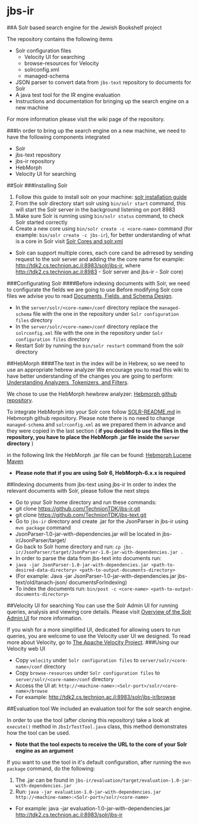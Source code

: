 # jbs-ir

##A Solr based search engine for the Jewish Bookshelf project 

The repository contains the following items

* Solr configuration files
  * Velocity UI for searching
  * browse-resources for Velocity
  * solrconfig.xml
  * managed-schema
* JSON parser to convert data from `jbs-text` repository to documents for Solr
* A java test tool for the IR engine evaluation
* Instructions and documentation for bringing up the search engine on a new machine

For more information please visit the wiki page of the repository.

###In order to bring up the search engine on a new machine, we need to have the following components integrated
* Solr 
* jbs-text repository
* jbs-ir repository
* HebMorph
* Velocity UI for searching

##Solr
###Installing Solr
1. Follow this guide to install solr on your machine: [solr installation guide](https://cwiki.apache.org/confluence/display/solr/Installing+Solr)
2. From the solr directory start solr using `bin/solr start` command, this will start the Solr server in the background listening on port 8983
3. Make sure Solr is running using `bin/solr status` command, to check Solr started correctly
4. Create a new core using `bin/solr create -c <core-name>` command (for example: `bin/solr create -c jbs-ir`), for better understanding of what is a core in Solr visit [Solr Cores and solr.xml](https://cwiki.apache.org/confluence/display/solr/Solr+Cores+and+solr.xml)

* Solr can support multiple cores, each core cand be adrresed by sending request to the solr server and adding the the core name for example: http://tdk2.cs.technion.ac.il:8983/solr/jbs-ir, where http://tdk2.cs.technion.ac.il:8983 - Solr server and jbs-ir - Solr core)

###Configurating Solr
####Before indexing documents with Solr, we need to configurate the fields we are going to use
Before modifying Solr core files we advise you to read [Documents, Fields, and Schema Design](https://cwiki.apache.org/confluence/display/solr/Documents%2C+Fields%2C+and+Schema+Design).

* In the `server/solr/<core-name>/conf` directory replace the `managed-schema` file with the one in the repository under `Solr configuration files` directory
* In the `server/solr/<core-name>/conf` directory replace the `solrconfig.xml` file with the one in the repository under `Solr configuration files` directory
* Restart Solr by running the `bin/solr restart` command from the solr directory

##HebMorph
####The text in the index will be in Hebrew, so we need to use an appropriate hebrew analyzer
We encourage you to read this wiki to have better understanding of the changes you are going to perform: [Understanding Analyzers, Tokenizers, and Filters](https://cwiki.apache.org/confluence/display/solr/Understanding+Analyzers%2C+Tokenizers%2C+and+Filters).

We chose to use the HebMorph hewbrew analyzer: [Hebmorph github repository](https://github.com/synhershko/HebMorph).

To integrate HebMorph into your Solr core follow [SOLR-README.md](https://github.com/synhershko/HebMorph/blob/master/SOLR-README.md) in Hebmorph github repository. Please note there is no need to change `managed-schema` and `solrconfig.xml` as we prepared them in advance and they were copied in the last section ( **if you decided to use the files in the repository, you have to place the HebMorph .jar file inside the `server` directory** )

in the following link the HebMorph .jar file can be found: [Hebmorph Lucene Maven](https://mvnrepository.com/artifact/com.code972.hebmorph/hebmorph-lucene/6.0.0)
* **Please note that if you are using Solr 6, HebMorph-6.x.x is required**

##Indexing documents from jbs-text using jbs-ir
In order to index the relevant documents with Solr, please follow the next steps
* Go to your Solr home directory and run these commands:
 * git clone https://github.com/TechnionTDK/jbs-ir.git
 * git clone https://github.com/TechnionTDK/jbs-text.git
* Go to `jbs-ir` directory and create .jar for the JsonParser in jbs-ir using `mvn package` command
 * JsonParser-1.0-jar-with-dependencies.jar will be located in jbs-ir/JsonParser/target/ 
* Go back to Solr home directory and run: `cp jbs-ir/JsonParser/target/JsonParser-1.0-jar-with-dependencies.jar .` 
* In order to parse the data from jbs-text into documents run:
 * `java -jar JsonParser-1.0-jar-with-dependencies.jar <path-to-desired-data-directory> <path-to-output-documents-directory>`
 * (For example: Java -jar JsonParser-1.0-jar-with-dependencies.jar jbs-text/old/tanach-json/ documentsForIndexing)
* To index the documents run: `bin/post -c <core-name> <path-to-output-documents-directory>`

##Velocity UI for searching
You can use the Solr Admin UI for running queries, analysis and viewing core details. Please visit [Overview of the Solr Admin UI](https://cwiki.apache.org/confluence/display/solr/Overview+of+the+Solr+Admin+UI) for more information.

If you wish for a more simplified UI, dedicated for allowing users to run queries, you are welcome to use the Velocity user UI we designed.
To read more about Velocity, go to [The Apache Velocity Project](http://velocity.apache.org/).
###Using our Velocity web UI
* Copy `velocity` under `Solr configuration files` to `server/solr/<core-name>/conf` directory
* Copy `browse-resources` under `Solr configuration files` to `server/solr/<core-name>/conf` directory
* Access the UI at: `http://<machine-name>:<Solr-port>/solr/<core-name>/browse`
 * For example: http://tdk2.cs.technion.ac.il:8983/solr/jbs-ir/browse

##Evaluation tool
We included an evaluation tool for the solr search engine.

In order to use the tool (after cloning this repository) take a look at `execute()` method in `JbsIrTestTool.java` class, this method demonstrates how the tool can be used.

* **Note that the tool expects to receive the URL to the core of your Solr engine as an argument**

If you want to use the tool in it's default configuration, after running the `mvn package` command, do the following:

1. The .jar can be found in `jbs-ir/evaluation/target/evaluation-1.0-jar-with-dependencies.jar`
2. Run: `java -jar evaluation-1.0-jar-with-dependencies.jar http://<machine-name>:<Solr-port>/solr/<core-name>`
 * For example: java -jar evaluation-1.0-jar-with-dependencies.jar http://tdk2.cs.technion.ac.il:8983/solr/jbs-ir
